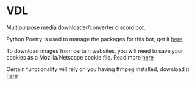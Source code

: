 # VDL
Multipurpose media downloader/converter discord bot.

Python Poetry is used to manage the packages for this bot, get it [here](https://python-poetry.org)

To download images from certain websites, you will need to save your cookies as a Mozilla/Netscape cookie file. Read more [here](https://github.com/mikf/gallery-dl?tab=readme-ov-file#cookies)

Certain functionality will rely on you having ffmpeg installed, download it [here](https://ffmpeg.org/download.html)
